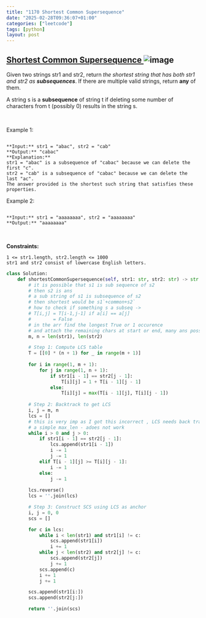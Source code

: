 ```yaml
---
title: "1170 Shortest Common Supersequence"
date: "2025-02-28T09:36:07+01:00"
categories: ["leetcode"]
tags: [python]
layout: post
---
```


## [Shortest Common Supersequence ](https://leetcode.com/problems/shortest-common-supersequence) ![image](https://img.shields.io/badge/Difficulty-Hard-red)

Given two strings str1 and str2, return *the shortest string that has both *str1* and *str2* as **subsequences***. If there are multiple valid strings, return **any** of them.

A string s is a **subsequence** of string t if deleting some number of characters from t (possibly 0) results in the string s.

 

Example 1:

```

**Input:** str1 = "abac", str2 = "cab"
**Output:** "cabac"
**Explanation:** 
str1 = "abac" is a subsequence of "cabac" because we can delete the first "c".
str2 = "cab" is a subsequence of "cabac" because we can delete the last "ac".
The answer provided is the shortest such string that satisfies these properties.

```

Example 2:

```

**Input:** str1 = "aaaaaaaa", str2 = "aaaaaaaa"
**Output:** "aaaaaaaa"

```

 

**Constraints:**

	1 <= str1.length, str2.length <= 1000
	str1 and str2 consist of lowercase English letters.

```python
class Solution:
    def shortestCommonSupersequence(self, str1: str, str2: str) -> str:
        # it is possible that s1 is sub sequence of s2 
        # then s2 is ans
        # a sub string of s1 is subsequence of s2
        # then shortest would be s1`+common+s2`
        # how to check if something s a subseq -> 
        # T[i,j] = T[i-1,j-1] if a[i] == a[j]
        #        = False
        # in the arr find the longest True or 1 occurence
        # and attach the remaining chars at start or end, many ans possible
        m, n = len(str1), len(str2)

        # Step 1: Compute LCS table
        T = [[0] * (n + 1) for _ in range(m + 1)]
        
        for i in range(1, m + 1):
            for j in range(1, n + 1):
                if str1[i - 1] == str2[j - 1]:
                    T[i][j] = 1 + T[i - 1][j - 1]
                else:
                    T[i][j] = max(T[i - 1][j], T[i][j - 1])
        
        # Step 2: Backtrack to get LCS
        i, j = m, n
        lcs = []
        # this is very imp as I got this incorrect , LCS needs back tracking 
        # a simple max_len - adoes not work
        while i > 0 and j > 0:
            if str1[i - 1] == str2[j - 1]:
                lcs.append(str1[i - 1])
                i -= 1
                j -= 1
            elif T[i - 1][j] >= T[i][j - 1]:
                i -= 1
            else:
                j -= 1
        
        lcs.reverse()
        lcs = ''.join(lcs)

        # Step 3: Construct SCS using LCS as anchor
        i, j = 0, 0
        scs = []

        for c in lcs:
            while i < len(str1) and str1[i] != c:
                scs.append(str1[i])
                i += 1
            while j < len(str2) and str2[j] != c:
                scs.append(str2[j])
                j += 1
            scs.append(c)
            i += 1
            j += 1

        scs.append(str1[i:])
        scs.append(str2[j:])

        return ''.join(scs)


```